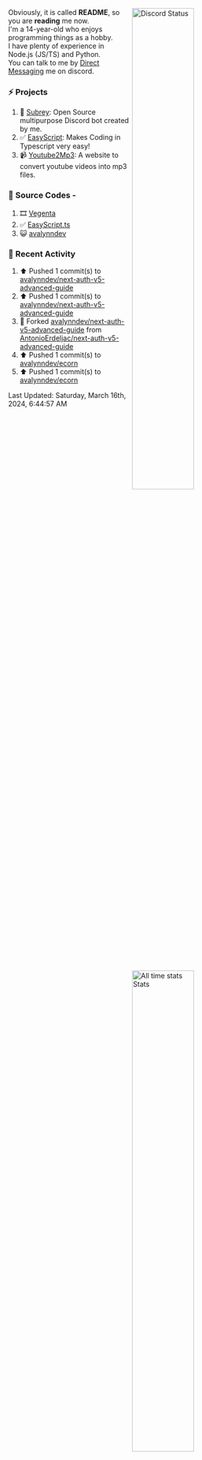 <a href="https://discord.com/users/735059235141845003" target="_blank">
	<img width="50%" align="right" alt="Discord Status" src="https://lanyard.cnrad.dev/api/735059235141845003?bg=1f1f1f&borderRadius=5px">
</a>
<a href="https://wakatime.com/@Avalynn" target="_blank">
	<img width="50%" align="right" alt="All time stats Stats" src="https://github-readme-stats.vercel.app/api/wakatime?username=avalynn&border_radius=5px&theme=dark&bg_color=1f1f1f&border_color=1f1f1f&icon_color=58a6ff&show_icons=true&disable_animations=true&custom_title=All%20Time%20Stats&v=2\&layout=compact">
</a>

<div align="left">
Obviously, it is called <b>README</b>, so you are <b>reading</b> me now.<br> 
I'm a 14-year-old who enjoys programming things as a hobby. <br>
I have plenty of experience in Node.js (JS/TS) and Python.<br>
You can talk to me by <a href="https://discord.com/users/735059235141845003">Direct Messaging</a> me on discord.<br>
</div>

### ⚡ Projects
1. 🤖 [Subrey](https://github.com/bettercodehelp/Subrey): Open Source multipurpose Discord bot created by me.
2. ✅ [EasyScript](https://www.npmjs.com/package/easyscript.ts): Makes Coding in Typescript very easy!
3. 📹 [Youtube2Mp3](https://yt2mp3.is-an.app): A website to convert youtube videos into mp3 files.
<!--4. ✅ [Ecorn](website_link): A Ecommerce website made with nextjs for my beloved Sahasra-->
<!--5. 😺 [avalynndev](https://avalynn.is-a-good.dev): Avalynndev's official profile website.-->

### 📄 Source Codes -
1. 🎞️ [Vegenta](https://github.com/avalynndev/vegenta)
2. ✅ [EasyScript.ts](https://github.com/bettercodehelp/EasyScriptTS)
3. 😺 [avalynndev](https://github.com/avalynndev/avalynn.is-a.dev)

### 📄 Recent Activity

<!--RECENT_ACTIVITY:start-->
1. ⬆️ Pushed 1 commit(s) to [avalynndev/next-auth-v5-advanced-guide](https://github.com/avalynndev/next-auth-v5-advanced-guide)<br>
2. ⬆️ Pushed 1 commit(s) to [avalynndev/next-auth-v5-advanced-guide](https://github.com/avalynndev/next-auth-v5-advanced-guide)<br>
3. 🔱 Forked [avalynndev/next-auth-v5-advanced-guide](https://github.com/avalynndev/next-auth-v5-advanced-guide) from [AntonioErdeljac/next-auth-v5-advanced-guide](https://github.com/AntonioErdeljac/next-auth-v5-advanced-guide)<br>
4. ⬆️ Pushed 1 commit(s) to [avalynndev/ecorn](https://github.com/avalynndev/ecorn)<br>
5. ⬆️ Pushed 1 commit(s) to [avalynndev/ecorn](https://github.com/avalynndev/ecorn)<br>
<!--RECENT_ACTIVITY:end-->

<!--RECENT_ACTIVITY:last_update-->
Last Updated: Saturday, March 16th, 2024, 6:44:57 AM
<!--RECENT_ACTIVITY:last_update_end-->

<br />
